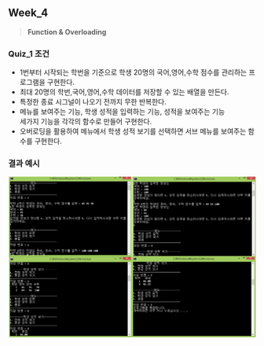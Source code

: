 ## Week_4
>**Function & Overloading**

### Quiz_1 조건
- 1번부터 시작되는 학번을 기준으로 학생 20명의 국어,영어,수학 점수를 관리하는 프로그램을 구현한다.
- 최대 20명의 학번,국어,영어,수학 데이터를 저장할 수 있는 배열을 만든다.
- 특정한 종료 시그널이 나오기 전까지 무한 반복한다.
- 메뉴를 보여주는 기능, 학생 성적을 입력하는 기능, 성적을 보여주는 기능<br>
세가지 기능을 각각의 함수로 만들어 구현한다.
- 오버로딩을 활용하여 메뉴에서 학생 성적 보기를 선택하면 서브 메뉴를 보여주는 함수를 구현한다.

### 결과 예시
![Quiz1](Quiz1.png)
